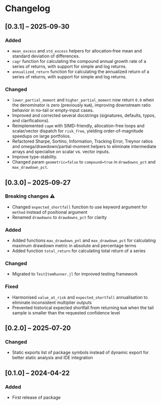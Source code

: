# Changelog

## [0.3.1] – 2025‑09‑30

### Added

- `mean_excess` and `std_excess` helpers for allocation‑free mean and standard deviation of differences.
- `cagr` function for calculating the compound annual growth rate of a series of returns, with support for simple and log returns.
- `annualized_return` function for calculating the annualized return of a series of returns, with support for simple and log returns.

### Changed

- `lower_partial_moment` and `higher_partial_moment` now return `0.0` when the denominator is zero (previously `NaN`), improving downstream ratio behavior in no-tail or empty-input cases.
- Improved and corrected several docstrings (signatures, defaults, typos, and clarifications).
- Reimplemented `capm` with SIMD-friendly, allocation-free loops and scalar/vector dispatch for `risk_free`, yielding order-of-magnitude speedups on large portfolios.
- Refactored Sharpe, Sortino, Information, Tracking Error, Treynor ratios and omega/drawdown/partial-moment helpers to eliminate intermediate arrays and specialise on scalar vs. vector inputs.
- Improve type-stability.
- Changed param `geometric=false` to `compound=true` in `drawdowns_pct` and `max_drawdown_pct`.

## [0.3.0] – 2025‑09‑27

### Breaking changes ⚠️

- Changed `expected_shortfall` function to use keyword argument for `method` instead of positional argument
- Renamed `drawdowns` to `drawdowns_pct` for clarity

### Added

- Added functions `max_drawdown_pnl` and `max_drawdown_pct` for calculating maximum drawdown metric in absolute and percentage terms
- Added function `total_return` for calculating total return of a series

### Changed

- Migrated to `TestItemRunner.jl` for improved testing framework

### Fixed

- Harmonised `value_at_risk` and `expected_shortfall` annualisation to eliminate inconsistent multiplier outputs
- Prevented historical expected shortfall from returning `NaN` when the tail sample is smaller than the requested confidence level

## [0.2.0] – 2025‑07‑20

### Changed

- Static exports list of package symbols instead of dynamic export for better static analysis and IDE integration

## [0.1.0] – 2024-04-22

### Added

- First release of package
